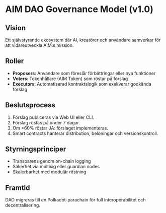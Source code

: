 # AIM DAO Governance Model (v1.0)

## Vision
Ett självstyrande ekosystem där AI, kreatörer och användare samverkar för att vidareutveckla AIM:s mission.

## Roller
- **Proposers**: Användare som föreslår förbättringar eller nya funktioner
- **Voters**: Tokenhållare (AIM Token) som röstar på förslag
- **Executors**: Automatiserad kontraktslogik som exekverar godkända förslag

## Beslutsprocess
1. Förslag publiceras via Web UI eller CLI.
2. Förslag röstas på under 7 dagar.
3. Om >60% röstar JA: förslaget implementeras.
4. Smart contracts hanterar distribution, belöningar och versionskontroll.

## Styrningsprinciper
- Transparens genom on-chain logging
- Säkerhet via multisig eller guardian nodes
- Skalerbarhet med modulär röstning

## Framtid
DAO migreras till en Polkadot-parachain för full interoperabilitet och decentralisering.
